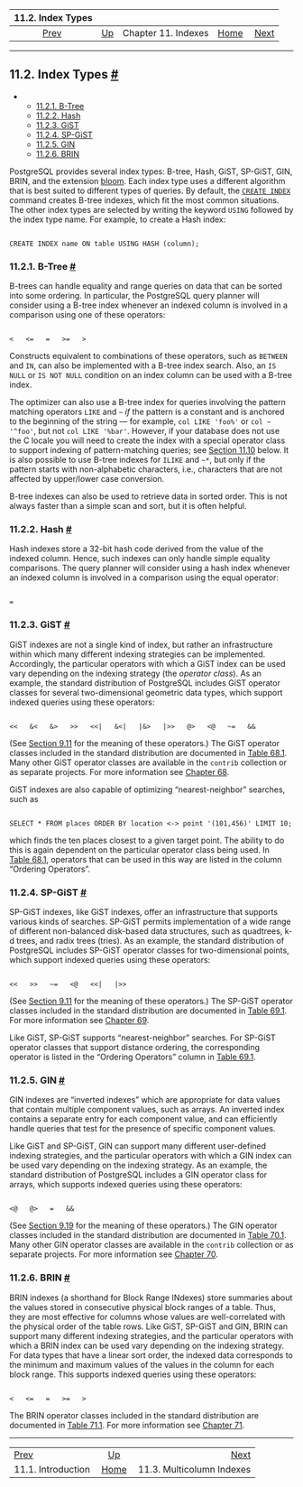 <!--?xml version="1.0" encoding="UTF-8" standalone="no"?-->

|                 11.2. Index Types                |                                          |                     |                                                       |                                                               |
| :----------------------------------------------: | :--------------------------------------- | :-----------------: | ----------------------------------------------------: | ------------------------------------------------------------: |
| [Prev](indexes-intro.html "11.1. Introduction")  | [Up](indexes.html "Chapter 11. Indexes") | Chapter 11. Indexes | [Home](index.html "PostgreSQL 17devel Documentation") |  [Next](indexes-multicolumn.html "11.3. Multicolumn Indexes") |

***

## 11.2. Index Types [#](#INDEXES-TYPES)

*   *   [11.2.1. B-Tree](indexes-types.html#INDEXES-TYPES-BTREE)
    *   [11.2.2. Hash](indexes-types.html#INDEXES-TYPES-HASH)
    *   [11.2.3. GiST](indexes-types.html#INDEXES-TYPE-GIST)
    *   [11.2.4. SP-GiST](indexes-types.html#INDEXES-TYPE-SPGIST)
    *   [11.2.5. GIN](indexes-types.html#INDEXES-TYPES-GIN)
    *   [11.2.6. BRIN](indexes-types.html#INDEXES-TYPES-BRIN)

PostgreSQL provides several index types: B-tree, Hash, GiST, SP-GiST, GIN, BRIN, and the extension [bloom](bloom.html "F.7. bloom — bloom filter index access method"). Each index type uses a different algorithm that is best suited to different types of queries. By default, the [`CREATE INDEX`](sql-createindex.html "CREATE INDEX") command creates B-tree indexes, which fit the most common situations. The other index types are selected by writing the keyword `USING` followed by the index type name. For example, to create a Hash index:

```

CREATE INDEX name ON table USING HASH (column);
```

### 11.2.1. B-Tree [#](#INDEXES-TYPES-BTREE)



B-trees can handle equality and range queries on data that can be sorted into some ordering. In particular, the PostgreSQL query planner will consider using a B-tree index whenever an indexed column is involved in a comparison using one of these operators:

```

<   <=   =   >=   >
```

Constructs equivalent to combinations of these operators, such as `BETWEEN` and `IN`, can also be implemented with a B-tree index search. Also, an `IS NULL` or `IS NOT NULL` condition on an index column can be used with a B-tree index.

The optimizer can also use a B-tree index for queries involving the pattern matching operators `LIKE` and `~` *if* the pattern is a constant and is anchored to the beginning of the string — for example, `col LIKE 'foo%'` or `col ~ '^foo'`, but not `col LIKE '%bar'`. However, if your database does not use the C locale you will need to create the index with a special operator class to support indexing of pattern-matching queries; see [Section 11.10](indexes-opclass.html "11.10. Operator Classes and Operator Families") below. It is also possible to use B-tree indexes for `ILIKE` and `~*`, but only if the pattern starts with non-alphabetic characters, i.e., characters that are not affected by upper/lower case conversion.

B-tree indexes can also be used to retrieve data in sorted order. This is not always faster than a simple scan and sort, but it is often helpful.

### 11.2.2. Hash [#](#INDEXES-TYPES-HASH)



Hash indexes store a 32-bit hash code derived from the value of the indexed column. Hence, such indexes can only handle simple equality comparisons. The query planner will consider using a hash index whenever an indexed column is involved in a comparison using the equal operator:

```

=
```

### 11.2.3. GiST [#](#INDEXES-TYPE-GIST)



GiST indexes are not a single kind of index, but rather an infrastructure within which many different indexing strategies can be implemented. Accordingly, the particular operators with which a GiST index can be used vary depending on the indexing strategy (the *operator class*). As an example, the standard distribution of PostgreSQL includes GiST operator classes for several two-dimensional geometric data types, which support indexed queries using these operators:

```

<<   &<   &>   >>   <<|   &<|   |&>   |>>   @>   <@   ~=   &&
```

(See [Section 9.11](functions-geometry.html "9.11. Geometric Functions and Operators") for the meaning of these operators.) The GiST operator classes included in the standard distribution are documented in [Table 68.1](gist-builtin-opclasses.html#GIST-BUILTIN-OPCLASSES-TABLE "Table 68.1. Built-in GiST Operator Classes"). Many other GiST operator classes are available in the `contrib` collection or as separate projects. For more information see [Chapter 68](gist.html "Chapter 68. GiST Indexes").

GiST indexes are also capable of optimizing “nearest-neighbor” searches, such as

```

SELECT * FROM places ORDER BY location <-> point '(101,456)' LIMIT 10;
```

which finds the ten places closest to a given target point. The ability to do this is again dependent on the particular operator class being used. In [Table 68.1](gist-builtin-opclasses.html#GIST-BUILTIN-OPCLASSES-TABLE "Table 68.1. Built-in GiST Operator Classes"), operators that can be used in this way are listed in the column “Ordering Operators”.

### 11.2.4. SP-GiST [#](#INDEXES-TYPE-SPGIST)



SP-GiST indexes, like GiST indexes, offer an infrastructure that supports various kinds of searches. SP-GiST permits implementation of a wide range of different non-balanced disk-based data structures, such as quadtrees, k-d trees, and radix trees (tries). As an example, the standard distribution of PostgreSQL includes SP-GiST operator classes for two-dimensional points, which support indexed queries using these operators:

```

<<   >>   ~=   <@   <<|   |>>
```

(See [Section 9.11](functions-geometry.html "9.11. Geometric Functions and Operators") for the meaning of these operators.) The SP-GiST operator classes included in the standard distribution are documented in [Table 69.1](spgist-builtin-opclasses.html#SPGIST-BUILTIN-OPCLASSES-TABLE "Table 69.1. Built-in SP-GiST Operator Classes"). For more information see [Chapter 69](spgist.html "Chapter 69. SP-GiST Indexes").

Like GiST, SP-GiST supports “nearest-neighbor” searches. For SP-GiST operator classes that support distance ordering, the corresponding operator is listed in the “Ordering Operators” column in [Table 69.1](spgist-builtin-opclasses.html#SPGIST-BUILTIN-OPCLASSES-TABLE "Table 69.1. Built-in SP-GiST Operator Classes").

### 11.2.5. GIN [#](#INDEXES-TYPES-GIN)



GIN indexes are “inverted indexes” which are appropriate for data values that contain multiple component values, such as arrays. An inverted index contains a separate entry for each component value, and can efficiently handle queries that test for the presence of specific component values.

Like GiST and SP-GiST, GIN can support many different user-defined indexing strategies, and the particular operators with which a GIN index can be used vary depending on the indexing strategy. As an example, the standard distribution of PostgreSQL includes a GIN operator class for arrays, which supports indexed queries using these operators:

```

<@   @>   =   &&
```

(See [Section 9.19](functions-array.html "9.19. Array Functions and Operators") for the meaning of these operators.) The GIN operator classes included in the standard distribution are documented in [Table 70.1](gin-builtin-opclasses.html#GIN-BUILTIN-OPCLASSES-TABLE "Table 70.1. Built-in GIN Operator Classes"). Many other GIN operator classes are available in the `contrib` collection or as separate projects. For more information see [Chapter 70](gin.html "Chapter 70. GIN Indexes").

### 11.2.6. BRIN [#](#INDEXES-TYPES-BRIN)



BRIN indexes (a shorthand for Block Range INdexes) store summaries about the values stored in consecutive physical block ranges of a table. Thus, they are most effective for columns whose values are well-correlated with the physical order of the table rows. Like GiST, SP-GiST and GIN, BRIN can support many different indexing strategies, and the particular operators with which a BRIN index can be used vary depending on the indexing strategy. For data types that have a linear sort order, the indexed data corresponds to the minimum and maximum values of the values in the column for each block range. This supports indexed queries using these operators:

```

<   <=   =   >=   >
```

The BRIN operator classes included in the standard distribution are documented in [Table 71.1](brin-builtin-opclasses.html#BRIN-BUILTIN-OPCLASSES-TABLE "Table 71.1. Built-in BRIN Operator Classes"). For more information see [Chapter 71](brin.html "Chapter 71. BRIN Indexes").

***

|                                                  |                                                       |                                                               |
| :----------------------------------------------- | :---------------------------------------------------: | ------------------------------------------------------------: |
| [Prev](indexes-intro.html "11.1. Introduction")  |        [Up](indexes.html "Chapter 11. Indexes")       |  [Next](indexes-multicolumn.html "11.3. Multicolumn Indexes") |
| 11.1. Introduction                               | [Home](index.html "PostgreSQL 17devel Documentation") |                                     11.3. Multicolumn Indexes |
